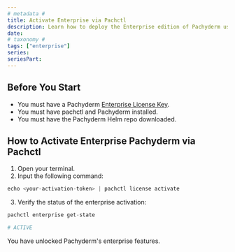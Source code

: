 ```yaml
---
# metadata # 
title: Activate Enterprise via Pachctl
description: Learn how to deploy the Enterprise edition of Pachyderm using the pachctl CLI for an existing cluster.
date: 
# taxonomy #
tags: ["enterprise"]
series:
seriesPart:
---
```


## Before You Start 

- You must have a Pachyderm [Enterprise License Key](https://www.pachyderm.com/trial/).
- You must have pachctl and Pachyderm installed. 
- You must have the Pachyderm Helm repo downloaded.

## How to Activate Enterprise Pachyderm via Pachctl 

1. Open your terminal.
2. Input the following command:

```s
echo <your-activation-token> | pachctl license activate
```

3. Verify the status of the enterprise activation:

```s
pachctl enterprise get-state

# ACTIVE
```

You have unlocked Pachyderm's enterprise features.
